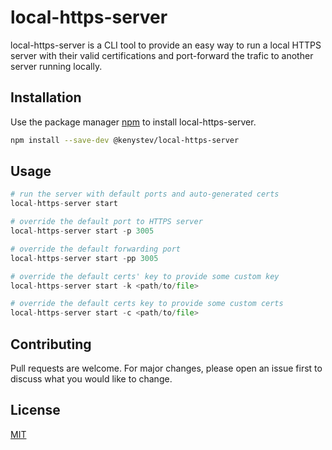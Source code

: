 # local-https-server

local-https-server is a CLI tool to provide an easy way to run a local HTTPS server with their valid certifications and port-forward the trafic to another server running locally.

## Installation

Use the package manager [npm](https://www.npmjs.com/) to install local-https-server.

```bash
npm install --save-dev @kenystev/local-https-server
```

## Usage

```python
# run the server with default ports and auto-generated certs
local-https-server start

# override the default port to HTTPS server
local-https-server start -p 3005

# override the default forwarding port
local-https-server start -pp 3005

# override the default certs' key to provide some custom key
local-https-server start -k <path/to/file>

# override the default certs key to provide some custom certs
local-https-server start -c <path/to/file>
```

## Contributing

Pull requests are welcome. For major changes, please open an issue first
to discuss what you would like to change.

## License

[MIT](https://choosealicense.com/licenses/mit/)
